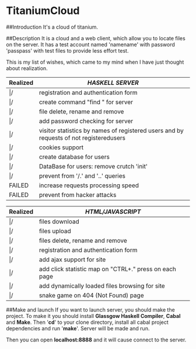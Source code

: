 # TitaniumCloud
##Introduction
It's a cloud of titanium.

##Description
It is a cloud and a web client, which allow you to locate files on the server. It has a test account named 'namename' with password 'passpass' with test files to provide less effort test.

This is my list of wishes, which came to my mind when I have just thought about realization.

|Realized|*HASKELL SERVER*|
|----|----|
|\|/ |registration and authentication form|
|\|/ |create command "find <username>" for server|
|\|/ |file delete, rename and remove|
|\|/ |add password checking for server|
|\|/ |visitor statistics by names of registered users and by requests of not registeredusers|
|\|/ |cookies support|
|\|/ |create database for users|
|\|/ |DataBase for users: remove crutch 'init'|
|\|/ |prevent from '/.' and '..' queries|
|FAILED |increase requests processing speed|
|FAILED |prevent from hacker attacks|

|Realized|*HTML/JAVASCRIPT*|
|----|----|
|\|/ |files download|
|\|/ |files upload|
|\|/ |files delete, rename and remove|
|\|/ |registration and authentication form|
|\|/ |add ajax support for site|
|\|/ |add click statistic map on "CTRL+." press on each page|
|\|/ |add dynamically loaded files browsing for site|
|\|/ |snake game on 404 (Not Found) page|

##Make and launch
If you want to launch server, you should make the project. 
To make it you should install **Glassgow Haskell Compiler**, **Cabal** and **Make**. Then '**cd**' to your clone directory, install all cabal project dependencies and run '**make**'. Server will be made and run.

Then you can open **localhost:8888** and it will cause connect to the server.
